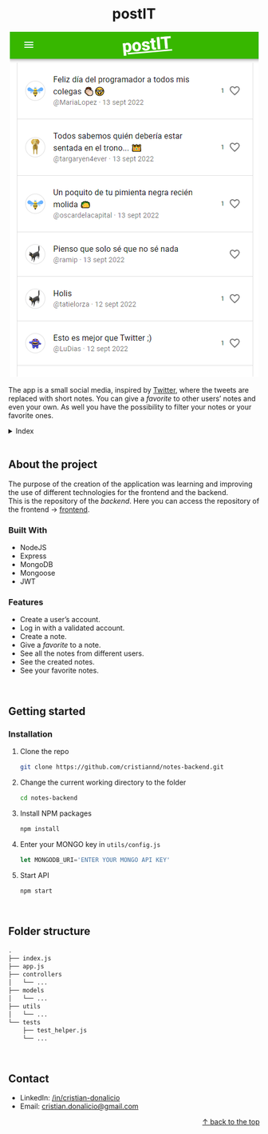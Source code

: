 <a name="readme-top"></a>
<div align="center">
    <h1>postIT</h1>
    <img src="https://github.com/cristiannd/notes-frontend/blob/main/src/assets/images/home-image.png" title="Project's image" />
</div>
 
The app is a small social media, inspired by [Twitter](https://twitter.com/), where the tweets are replaced with short notes. You can give a _favorite_ to other users’ notes and even your own. As well you have the possibility to filter your notes or your favorite ones.
<br>
 
<details>
  <summary>Index</summary>
  <ol>
    <li>
      <a href="#about-the-project">About the project</a>
      <ul>
        <li><a href="#built-with">Built With</a></li>
        <li><a href="#features">Features</a></li>
      </ul>
    </li>
    <li>
      <a href="#getting-started">Getting Started</a>
      <ul>
        <li><a href="#installation">Installation</a></li>
      </ul>
    </li>
    <li><a href="#folder-structure">Folder structure</a></li>
    <li><a href="#contact">Contact</a></li>
  </ol>
</details>
 
<br>
 
## About the project
The purpose of the creation of the application was learning and improving the use of different technologies for the frontend and the backend.
<br>
This is the repository of the _backend_. Here you can access the repository of the frontend -> [frontend][frontend-url].
 
### Built With
- NodeJS
- Express
- MongoDB
- Mongoose
- JWT
 
### Features
- Create a user’s account.
- Log in with a validated account.
- Create a note.
- Give a _favorite_ to a note.
- See all the notes from different users.
- See the created notes.
- See your favorite notes.
 
<br>
 
## Getting started
### Installation
1. Clone the repo
    ```sh
    git clone https://github.com/cristiannd/notes-backend.git
    ```
2. Change the current working directory to the folder
    ```sh
    cd notes-backend
    ```
3. Install NPM packages
    ```sh
    npm install
    ```
4. Enter your MONGO key in `utils/config.js`
    ```js
    let MONGODB_URI='ENTER YOUR MONGO API KEY'
    ```
5. Start API
    ```sh
    npm start
    ```
 
<br>
 
## Folder structure
~~~
.
├── index.js
├── app.js
├── controllers
│   └── ...
├── models
│   └── ...
├── utils
│   └── ...
└── tests
    ├── test_helper.js
    └── ...
~~~

<br>
 
## Contact
- LinkedIn: [/in/cristian-donalicio](https://www.linkedin.com/in/cristian-donalicio/)
- Email: cristian.donalicio@gmail.com
 
<p align="right"><a href="#readme-top">↑ back to the top</a></p>
 
<!-- LINKS -->
[frontend-url]: https://github.com/cristiannd/notes-frontend
